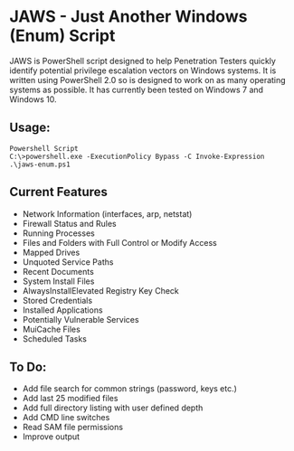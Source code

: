 # JAWS - Just Another Windows (Enum) Script

JAWS is PowerShell script designed to help Penetration Testers quickly identify potential privilege escalation vectors on Windows systems. It is written using PowerShell 2.0 so is designed to work on as many operating systems as possible. It has currently been tested on Windows 7 and Windows 10.

## Usage:

```
Powershell Script
C:\>powershell.exe -ExecutionPolicy Bypass -C Invoke-Expression .\jaws-enum.ps1

```

## Current Features
  - Network Information (interfaces, arp, netstat)
  - Firewall Status and Rules
  - Running Processes
  - Files and Folders with Full Control or Modify Access
  - Mapped Drives
  - Unquoted Service Paths
  - Recent Documents
  - System Install Files 
  - AlwaysInstallElevated Registry Key Check
  - Stored Credentials
  - Installed Applications
  - Potentially Vulnerable Services
  - MuiCache Files
  - Scheduled Tasks

## To Do:
  - Add file search for common strings (password, keys etc.)
  - Add last 25 modified files
  - Add full directory listing with user defined depth
  - Add CMD line switches
  - Read SAM file permissions
  - Improve output
